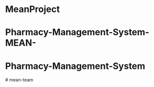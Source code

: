 # MeanProject
# Pharmacy-Management-System-MEAN-
# Pharmacy-Management-System
#   m e a n - t e a m  
 